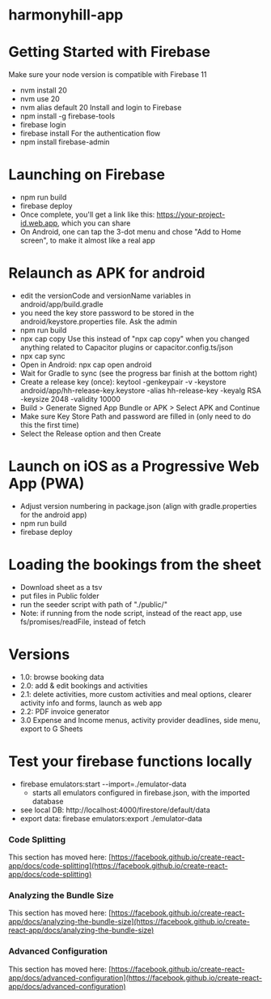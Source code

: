 # harmonyhill-app

# Getting Started with Firebase
Make sure your node version is compatible with Firebase 11
- nvm install 20
- nvm use 20
- nvm alias default 20
Install and login to Firebase
- npm install -g firebase-tools
- firebase login
- firebase install
For the authentication flow
- npm install firebase-admin

# Launching on Firebase
- npm run build
- firebase deploy
- Once complete, you'll get a link like this: https://your-project-id.web.app, which you can share
- On Android, one can tap the 3-dot menu and chose "Add to Home screen", to make it almost like a real app

# Relaunch as APK for android
- edit the versionCode and versionName variables in android/app/build.gradle
- you need the key store password to be stored in the android/keystore.properties file. Ask the admin
- npm run build
- npx cap copy
Use this instead of "npx cap copy" when you changed anything related to Capacitor plugins or capacitor.config.ts/json
- npx cap sync
- Open in Android: npx cap open android
- Wait for Gradle to sync (see the progress bar finish at the bottom right)
- Create a release key (once): keytool -genkeypair -v -keystore android/app/hh-release-key.keystore -alias hh-release-key -keyalg RSA -keysize 2048 -validity 10000
- Build > Generate Signed App Bundle or APK > Select APK and Continue
- Make sure Key Store Path and password are filled in (only need to do this the first time)
- Select the Release option and then Create

# Launch on iOS as a Progressive Web App (PWA)
- Adjust version numbering in package.json (align with gradle.properties for the android app)
- npm run build
- firebase deploy

# Loading the bookings from the sheet
- Download sheet as a tsv
- put files in Public folder
- run the seeder script with path of "./public/<filename>"
- Note: if running from the node script, instead of the react app, use fs/promises/readFile, instead of fetch



# Versions
- 1.0: browse booking data
- 2.0: add & edit bookings and activities
- 2.1: delete activities, more custom activities and meal options, clearer activity info and forms, launch as web app
- 2.2: PDF invoice generator
- 3.0 Expense and Income menus, activity provider deadlines, side menu, export to G Sheets 

# Test your firebase functions locally
- firebase emulators:start --import=./emulator-data
    - starts all emulators configured in firebase.json, with the imported database
- see local DB: http://localhost:4000/firestore/default/data
- export data: firebase emulators:export ./emulator-data




### Code Splitting

This section has moved here: [https://facebook.github.io/create-react-app/docs/code-splitting](https://facebook.github.io/create-react-app/docs/code-splitting)

### Analyzing the Bundle Size

This section has moved here: [https://facebook.github.io/create-react-app/docs/analyzing-the-bundle-size](https://facebook.github.io/create-react-app/docs/analyzing-the-bundle-size)

### Advanced Configuration

This section has moved here: [https://facebook.github.io/create-react-app/docs/advanced-configuration](https://facebook.github.io/create-react-app/docs/advanced-configuration)
